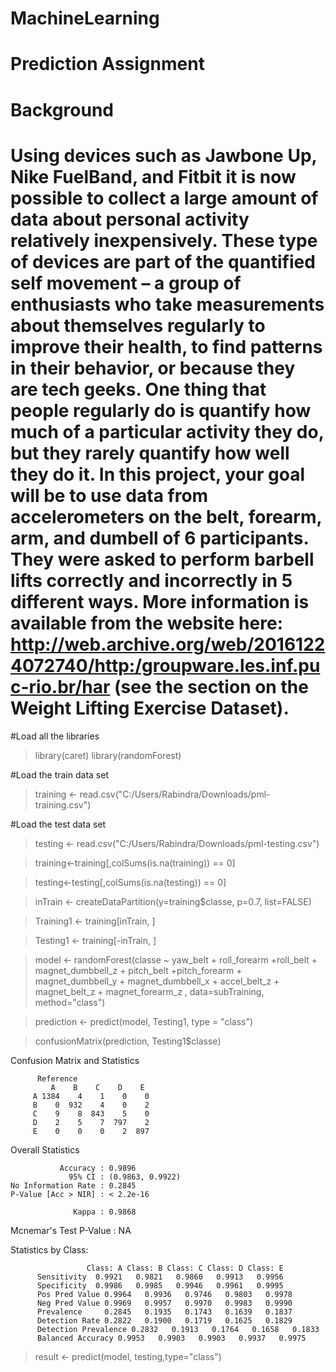 # MachineLearning
# Prediction Assignment

# Background

# Using devices such as Jawbone Up, Nike FuelBand, and Fitbit it is now possible to collect a large amount of data about personal activity relatively inexpensively. These type of devices are part of the quantified self movement – a group of enthusiasts who take measurements about themselves regularly to improve their health, to find patterns in their behavior, or because they are tech geeks. One thing that people regularly do is quantify how much of a particular activity they do, but they rarely quantify how well they do it. In this project, your goal will be to use data from accelerometers on the belt, forearm, arm, and dumbell of 6 participants. They were asked to perform barbell lifts correctly and incorrectly in 5 different ways. More information is available from the website here: http://web.archive.org/web/20161224072740/http:/groupware.les.inf.puc-rio.br/har (see the section on the Weight Lifting Exercise Dataset).

#Load all the libraries
> library(caret)
> library(randomForest)

#Load the train data set
> training <- read.csv("C:/Users/Rabindra/Downloads/pml-training.csv")

#Load the test data set
> testing <- read.csv("C:/Users/Rabindra/Downloads/pml-testing.csv")


> training<-training[,colSums(is.na(training)) == 0] 

> testing<-testing[,colSums(is.na(testing)) == 0]

> inTrain <- createDataPartition(y=training$classe, p=0.7, list=FALSE)

> Training1 <- training[inTrain, ]

> Testing1 <- training[-inTrain, ]

> model <- randomForest(classe ~ yaw_belt + roll_forearm +roll_belt + magnet_dumbbell_z + pitch_belt +pitch_forearm + magnet_dumbbell_y + magnet_dumbbell_x + accel_belt_z +  magnet_belt_z + magnet_forearm_z , data=subTraining, method="class")

> prediction <- predict(model, Testing1, type = "class")

> confusionMatrix(prediction, Testing1$classe)





Confusion Matrix and Statistics

          Reference         
             A    B    C    D    E
         A 1384    4    1    0    0
         B    0  932    4    0    2
         C    9    8  843    5    0
         D    2    5    7  797    2
         E    0    0    0    2  897

Overall Statistics
                                          
               Accuracy : 0.9896          
                 95% CI : (0.9863, 0.9922)
    No Information Rate : 0.2845          
    P-Value [Acc > NIR] : < 2.2e-16       
                                          
                  Kappa : 0.9868          
                                          
 Mcnemar's Test P-Value : NA              

Statistics by Class:

                     Class: A Class: B Class: C Class: D Class: E
          Sensitivity  0.9921   0.9821   0.9860   0.9913   0.9956
          Specificity  0.9986   0.9985   0.9946   0.9961   0.9995
          Pos Pred Value 0.9964   0.9936   0.9746   0.9803   0.9978
          Neg Pred Value 0.9969   0.9957   0.9970   0.9983   0.9990
          Prevalence     0.2845   0.1935   0.1743   0.1639   0.1837
          Detection Rate 0.2822   0.1900   0.1719   0.1625   0.1829
          Detection Prevalence 0.2832   0.1913   0.1764   0.1658   0.1833
          Balanced Accuracy 0.9953   0.9903   0.9903   0.9937   0.9975


> result <- predict(model, testing,type="class")





